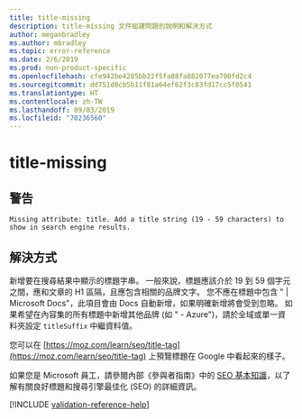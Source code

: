 ```yaml
---
title: title-missing
description: title-missing 文件組建問題的說明和解決方式
author: meganbradley
ms.author: mbradley
ms.topic: error-reference
ms.date: 2/6/2019
ms.prod: non-product-specific
ms.openlocfilehash: cfe942be4285bb22f5fa08fa882077ea790fd2c4
ms.sourcegitcommit: dd751d0cb5b11f81a64ef62f3c83fd17cc5f0541
ms.translationtype: HT
ms.contentlocale: zh-TW
ms.lasthandoff: 09/03/2019
ms.locfileid: "70236560"
---
```

# <a name="title-missing"></a>title-missing

## <a name="warning"></a>警告

`Missing attribute: title. Add a title string (19 - 59 characters) to show in search engine results.`

## <a name="resolution"></a>解決方式

新增要在搜尋結果中顯示的標題字串。 一般來說，標題應該介於 19 到 59 個字元之間，應和文章的 H1 區隔，且應包含相關的品牌文字。 您不應在標題中包含 " | Microsoft Docs"，此項目會由 Docs 自動新增，如果明確新增將會受到忽略。 如果希望在內容集的所有標題中新增其他品牌 (如 " - Azure")，請於全域或單一資料夾設定 `titleSuffix` 中繼資料值。

您可以在 [https://moz.com/learn/seo/title-tag](https://moz.com/learn/seo/title-tag) 上預覽標題在 Google 中看起來的樣子。

如果您是 Microsoft 員工，請參閱內部《參與者指南》中的 [SEO 基本知識](https://review.docs.microsoft.com/en-us/help/contribute/contribute-how-to-write-seo-basics?branch=master)，以了解有關良好標題和搜尋引擎最佳化 (SEO) 的詳細資訊。

[!INCLUDE [validation-reference-help](includes/validation-reference-help.md)]
